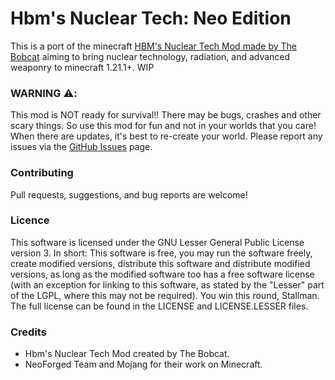 # Hbm's Nuclear Tech: Neo Edition

This is a port of the minecraft <a href="https://github.com/HbmMods/Hbm-s-Nuclear-Tech-GIT/">HBM's Nuclear Tech Mod made by The Bobcat</a> aiming to bring nuclear technology, radiation, and advanced weaponry to minecraft 1.21.1+. WIP

### WARNING ⚠️: 
This mod is NOT ready for survival!! There may be bugs, crashes and other scary things. So use this mod for fun and not in your worlds that you care! When there are updates, it's best to re-create your world. Please report any issues via the <a href="https://github.com/ohiomannnn/HBMsNTM-NEO-EDITION/issues">GitHub Issues</a> page.
### Contributing
Pull requests, suggestions, and bug reports are welcome! 
### Licence
This software is licensed under the GNU Lesser General Public License version 3. In short: This software is free, you may run the software freely, create modified versions, distribute this software and distribute modified versions, as long as the modified software too has a free software license (with an exception for linking to this software, as stated by the "Lesser" part of the LGPL, where this may not be required). You win this round, Stallman. The full license can be found in the LICENSE and LICENSE.LESSER files.
### Credits
- Hbm's Nuclear Tech Mod created by The Bobcat.
- NeoForged Team and Mojang for their work on Minecraft.
